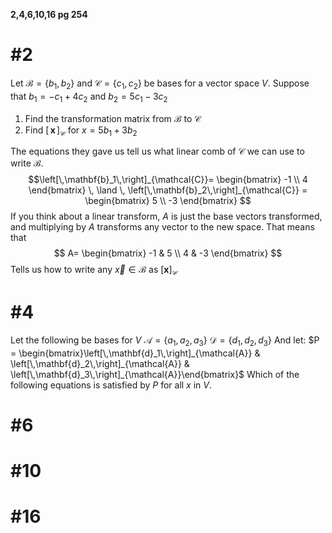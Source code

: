 **2,4,6,10,16 pg 254**
# #2

Let $\mathcal{B}=\{ b_{1},b_{2} \}$ and $\mathcal{C} = \{ c_{1},c_{2} \}$ be bases for a vector space $V$. Suppose that $b_{1}=-c_{1}+4c_{2}$ and $b_{2}=5c_1-3c_{2}$
1. Find the transformation matrix from $\mathcal{B}$ to $\mathcal{C}$
2. Find $\left[\,\mathbf{x}\,\right]_{\mathcal{C}}$ for $x=5b_{1}+3b_{2}$

The equations they gave us tell us what linear comb of $\mathcal{C}$ we can use to write $\mathcal{B}$.
$$\left[\,\mathbf{b}_1\,\right]_{\mathcal{C}}= \begin{bmatrix}
-1 \\
4
\end{bmatrix} \, \land \,
\left[\,\mathbf{b}_2\,\right]_{\mathcal{C}} =
\begin{bmatrix}
5 \\
-3
\end{bmatrix}
$$
If you think about a linear transform, $A$ is just the base vectors transformed, and multiplying by $A$ transforms any vector to the new space.
That means that 
$$
A=
\begin{bmatrix}
-1 & 5 \\
4 & -3
\end{bmatrix}
$$
Tells us how to write any $\vec{x} \in \mathcal{B}$ as $\left[\mathbf{x}\right]_{\mathcal{C}}$

# #4
Let the following be bases for $V$
$\mathcal{A} = \{ a_{1},a_{2},a_{3} \}$
$\mathcal{D} =\{ d_{1},d_{2},d_{3} \}$
And let:
$P = \begin{bmatrix}\left[\,\mathbf{d}_1\,\right]_{\mathcal{A}} & \left[\,\mathbf{d}_2\,\right]_{\mathcal{A}} & \left[\,\mathbf{d}_3\,\right]_{\mathcal{A}}\end{bmatrix}$
Which of the following equations is satisfied by $P$ for all $x$ in $V$.

# #6
# #10

# #16


